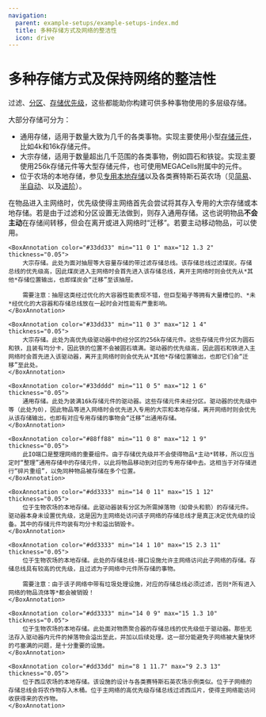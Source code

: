 ```yaml
---
navigation:
  parent: example-setups/example-setups-index.md
  title: 多种存储方式及网络的整洁性
  icon: drive
---
```


# 多种存储方式及保持网络的整洁性

过滤、[分区](../items-blocks-machines/cell_workbench.md)、[存储优先级](../ae2-mechanics/import-export-storage.md#存储优先级)，这些都能助你构建可供多种事物使用的多层级存储。

大部分存储可分为：
* 通用存储，适用于数量大致为几千的各类事物。实现主要使用小型[存储元件](../items-blocks-machines/storage_cells.md)，比如4k和16k存储元件。
* 大宗存储，适用于数量超出几千范围的各类事物，例如圆石和铁锭。实现主要使用256k存储元件等大型存储元件，也可使用MEGACells附属中的元件。
* 位于农场的本地存储，参见[专用本地存储](specialized-local-storage.md)以及各类赛特斯石英农场（见[简易](simple-certus-farm.md)、[半自动](semiauto-certus-farm.md)、以及[进阶](advanced-certus-farm.md)）。

在物品进入主网络时，优先级使得主网络首先会尝试将其存入专用的大宗存储或本地存储。若是由于过滤和分区设置无法做到，则存入通用存储。这也说明物品**不会主动**在存储间转移，但会在离开或进入网络时“迁移”。若要主动移动物品，可以使用<ItemLink id="io_port" />。

<GameScene zoom="3" interactive={true}>
  <ImportStructure src="../assets/assemblies/network_storage_types.snbt" />

    <BoxAnnotation color="#33dd33" min="11 0 1" max="12 1.3 2" thickness="0.05">
        大宗存储。此处为面对抽屉等大容量存储的带过滤存储总线。该存储总线过滤煤炭。存储总线的优先级高，因此煤炭进入主网络时会首先进入该存储总线，离开主网络时则会优先从*其他*存储位置输出，也即煤炭会“迁移”至该抽屉。

        需要注意：抽屉这类经过优化的大容器性能表现不错，但巨型箱子等拥有大量槽位的、*未*经优化的大容器和存储总线放在一起时会对性能有严重影响。
    </BoxAnnotation>

    <BoxAnnotation color="#33dd33" min="11 0 3" max="12 1 4" thickness="0.05">
        大宗存储。此处为高优先级驱动器中的经分区的256k存储元件。这些存储元件分区为圆石和铁，且装有均分卡，因此铁的位置不会被圆石填满。驱动器的优先级高，因此圆石和铁进入主网络时会首先进入该驱动器，离开主网络时则会优先从*其他*存储位置输出，也即它们会“迁移”至此处。
    </BoxAnnotation>

    <BoxAnnotation color="#33dddd" min="11 0 5" max="12 1 6" thickness="0.05">
        通用存储。此处为装满16k存储元件的驱动器。这些存储元件未经分区。驱动器的优先级中等（此处为0），因此物品等进入网络时会优先进入专用的大宗和本地存储，离开网络时则会优先从该存储输出，也即有对应专用存储的事物会“迁移”出通用存储。
    </BoxAnnotation>

    <BoxAnnotation color="#88ff88" min="11 0 8" max="12 1 9" thickness="0.05">
        此IO端口是整理网络的重要组件。由于存储优先级并不会使得物品*主动*转移，所以应当定时“整理”通用存储中的存储元件，以此将物品移动到对应的专用存储中去。这相当于对存储进行“碎片重组”，以免同种物品被存储在多个位置。
    </BoxAnnotation>

    <BoxAnnotation color="#dd3333" min="14 0 11" max="15 1 12" thickness="0.05">
        位于生物农场的本地存储。此驱动器装有分区为所需掉落物（如骨头和箭）的存储元件。驱动器本身未设置优先级，这是因为主网络处访问该子网络的存储总线才是真正决定优先级的设备。其中的存储元件均装有均分卡和溢出销毁卡。
    </BoxAnnotation>

    <BoxAnnotation color="#dd3333" min="14 1 10" max="15 2.3 11" thickness="0.05">
        位于生物农场的本地存储。此处的存储总线-接口设施允许主网络访问此子网络的存储。存储总线具有较高的优先级，且过滤为子网络中元件所存储的事物。

        需要注意：由于该子网络中带有垃圾处理设施，对应的存储总线必须过滤，否则*所有进入网络的物品流体等*都会被销毁！
    </BoxAnnotation>

    <BoxAnnotation color="#dd3333" min="14 0 9" max="15 1.3 10" thickness="0.05">
        位于生物农场的本地存储。此处面对物质聚合器的存储总线的优先级低于驱动器。那些无法存入驱动器内元件的掉落物会溢出至此，并加以后续处理。这一部分能避免子网络被大量快坏的弓塞满的问题，是十分重要的设施。
    </BoxAnnotation>

    <BoxAnnotation color="#dd33dd" min="8 1 11.7" max="9 2.3 13" thickness="0.05">
        位于西瓜农场的本地存储。该设施的设计与各类赛特斯石英农场示例类似。位于子网络的存储总线会将农作物存入木桶。位于主网络的高优先级存储总线过滤西瓜片，使得主网络能访问收获得来的农作物。
    </BoxAnnotation>

  <IsometricCamera yaw="270" pitch="30" />
</GameScene>